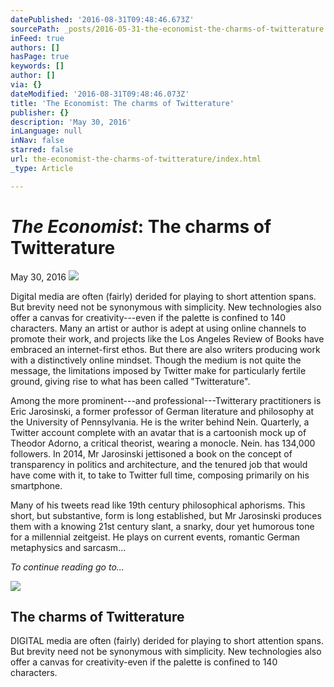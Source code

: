 ```yaml
---
datePublished: '2016-08-31T09:48:46.673Z'
sourcePath: _posts/2016-05-31-the-economist-the-charms-of-twitterature.md
inFeed: true
authors: []
hasPage: true
keywords: []
author: []
via: {}
dateModified: '2016-08-31T09:48:46.073Z'
title: 'The Economist: The charms of Twitterature'
publisher: {}
description: 'May 30, 2016'
inLanguage: null
inNav: false
starred: false
url: the-economist-the-charms-of-twitterature/index.html
_type: Article

---
```

# _**The Economist**_**: The charms of Twitterature**

May 30, 2016
![](https://the-grid-user-content.s3-us-west-2.amazonaws.com/a4a791c8-e0e5-442a-9df9-b0cc5e92a23a.jpg)

Digital media are often (fairly) derided for playing to short attention spans. But brevity need not be synonymous with simplicity. New technologies also offer a canvas for creativity---even if the palette is confined to 140 characters. Many an artist or author is adept at using online channels to promote their work, and projects like the Los Angeles Review of Books have embraced an internet-first ethos. But there are also writers producing work with a distinctively online mindset. Though the medium is not quite the message, the limitations imposed by Twitter make for particularly fertile ground, giving rise to what has been called "Twitterature".

Among the more prominent---and professional---Twitterary practitioners is Eric Jarosinski, a former professor of German literature and philosophy at the University of Pennsylvania. He is the writer behind Nein. Quarterly, a Twitter account complete with an avatar that is a cartoonish mock up of Theodor Adorno, a critical theorist, wearing a monocle. Nein. has 134,000 followers. In 2014, Mr Jarosinski jettisoned a book on the concept of transparency in politics and architecture, and the tenured job that would have come with it, to take to Twitter full time, composing primarily on his smartphone.

Many of his tweets read like 19th century philosophical aphorisms. This short, but substantive, form is long established, but Mr Jarosinski produces them with a knowing 21st century slant, a snarky, dour yet humorous tone for a millennial zeitgeist. He plays on current events, romantic German metaphysics and sarcasm...

_To continue reading go to..._

<article style=""><img src="http://cdn.static-economist.com/sites/default/files/cf_images/images-magazine/2016/06/04/BK/20160604_BKP501_facebook.jpg" /><h1>The charms of Twitterature</h1><p>DIGITAL media are often (fairly) derided for playing to short attention spans. But brevity need not be synonymous with simplicity. New technologies also offer a canvas for creativity-even if the palette is confined to 140 characters.</p></article>